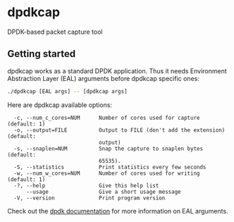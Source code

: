 # dpdkcap
DPDK-based packet capture tool

## Getting started

dpdkcap works as a standard DPDK application. Thus it needs Environment
Abstraction Layer (EAL) arguments before dpdkcap specific ones:

```bash
./dpdkcap [EAL args] -- [dpdkcap args]
```

Here are dpdkcap available options:

```
  -c, --num_c_cores=NUM      Number of cores used for capture (default: 1)
  -o, --output=FILE          Output to FILE (don't add the extension) (default:
                             output)
  -s, --snaplen=NUM          Snap the capture to snaplen bytes (default:
                             65535).
  -S, --statistics           Print statistics every few seconds
  -w, --num_w_cores=NUM      Number of cores used for writing (default: 1)
  -?, --help                 Give this help list
      --usage                Give a short usage message
  -V, --version              Print program version
```

Check out the [dpdk documentation](http://dpdk.org/doc/guides/index.html) for
more information on EAL arguments.


